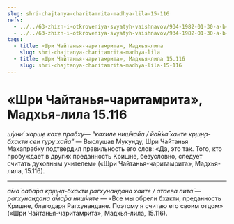 ```yaml
---
slug: shri-chajtanya-charitamrita-madhya-lila-15-116
refs:
  - ../../63-zhizn-i-otkroveniya-svyatyh-vaishnavov/934-1982-01-30-a-b-odin-svyatoj-den-1982.md
  - ../../63-zhizn-i-otkroveniya-svyatyh-vaishnavov/934-1982-01-30-a-b-odin-svyatoj-den-1982.md
tags:
  - title: «Шри Чайтанья-чаритамрита», Мадхья-лила
    slug: shri-chajtanya-charitamrita-madhya-lila
  - title: «Шри Чайтанья-чаритамрита», Мадхья-лила 15.116
    slug: shri-chajtanya-charitamrita-madhya-lila-15-116
---
```


# «Шри Чайтанья-чаритамрита», Мадхья-лила 15.116

*ш́уни’ харш̣е кахе прабху— “кахиле ниш́чайа / йа̄н̇ха̄ хаите кр̣ш̣н̣а-бхакти сеи гуру хайа”* — Выслушав Мукунду, Шри Чайтанья Махапрабху подтвердил правильность его слов: «Да, это так. Того, кто пробуждает в других преданность Кришне, безусловно, следует считать духовным учителем» («Шри Чайтанья-чаритамрита», Мадхья-лила, 15.116).

---

*а̄ма̄ саба̄ра кр̣ш̣н̣а-бхакти рагхунандана хаите / атаева пита̄ — рагхунандана а̄ма̄ра ниш́чите* — «Все мы обрели бхакти, преданность Кришне, благодаря Рагхунандане. Поэтому я считаю его своим отцом» («Шри Чайтанья-чаритамрита», Мадхья-лила, 15.116).
